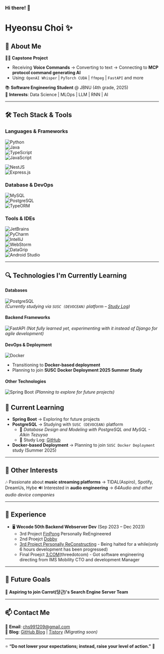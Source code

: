 ### Hi there! 👋  
# Hyeonsu Choi ✨  

## 🚀 About Me  
👨‍💻 **Capstone Project**  
- Receiving **Voice Commands** → Converting to text → Connecting to **MCP protocol command generating AI**  
- Using: `OpenAI Whisper` | `PyTorch CUDA` | `ffmpeg` | `FastAPI` and more  

📚 **Software Engineering Student** @ JBNU (4th grade, 2025)  
🧐 **Interests**: Data Science | MLOps | LLM | RNN | AI  

---  

## 🛠 Tech Stack & Tools  
### **Languages & Frameworks**  
![Python](https://img.shields.io/badge/python-3766ab?style=for-the-badge&logo=Python&logoColor=yellow)  
![Java](https://img.shields.io/badge/java-d91e20?style=for-the-badge&logo=Java&logoColor=white)  
![TypeScript](https://img.shields.io/badge/typescript-2E79C7?style=for-the-badge&logo=typescript&logoColor=white)  
![JavaScript](https://img.shields.io/badge/javascript-F7DF1E?style=for-the-badge&logo=javascript&logoColor=black)  

![NestJS](https://img.shields.io/badge/nestjs-e1214f?style=for-the-badge&logo=Nestjs&logoColor=hotpink)  
![Express.js](https://img.shields.io/badge/express-000000?style=for-the-badge&logo=express&logoColor=yellow)  

### **Database & DevOps**  
![MySQL](https://img.shields.io/badge/mysql-4479A1?style=for-the-badge&logo=mysql&logoColor=white)  
![PostgreSQL](https://img.shields.io/badge/postgresql-316192?style=for-the-badge&logo=postgresql&logoColor=white)  
![TypeORM](https://img.shields.io/badge/TypeOrm-FE0702?style=for-the-badge&logo=TypeOrm&logoColor=orange)    

### **Tools & IDEs**  
![JetBrains](https://img.shields.io/badge/Jetbrains-C407A8?style=for-the-badge&logo=Jetbrains&logoColor=black)  
![PyCharm](https://img.shields.io/badge/Pycharm-24DB76?style=for-the-badge&logo=Pycharm&logoColor=black)  
![IntelliJ](https://img.shields.io/badge/IntelliJ-E4305D?style=for-the-badge&logo=IntelliJidea&logoColor=black)  
![WebStorm](https://img.shields.io/badge/WebStorm-59D7F3?style=for-the-badge&logo=WebStorm&logoColor=black)  
![DataGrip](https://img.shields.io/badge/DataGrip-2BD58E?style=for-the-badge&logo=DataGrip&logoColor=black)  
![Android Studio](https://img.shields.io/badge/AndroidStudio-4285F4?style=for-the-badge&logo=AndroidStudio&logoColor=lightgreen)  

---

## 🔍 **Technologies I'm Currently Learning**  
#### **Databases**  
![PostgreSQL](https://img.shields.io/badge/postgresql-316192?style=for-the-badge&logo=postgresql&logoColor=white)  
*(Currently studying via `SUSC (DEVOCEAN)` platform – [Study Log](https://github.com/SUSC-KR/25SS_Database_Study))*

#### **Backend Frameworks**  
![FastAPI](https://img.shields.io/badge/fastapi-009688?style=for-the-badge&logo=fastapi&logoColor=white) *(Not fully learned yet, experimenting with it instead of Django for agile development)*  

#### **DevOps & Deployment**  
![Docker](https://img.shields.io/badge/docker-2496ED?style=for-the-badge&logo=docker&logoColor=white)  
- Transitioning to **Docker-based deployment**  
- Planning to join **SUSC Docker Deployment 2025 Summer Study**  

#### **Other Technologies**  
![Spring Boot](https://img.shields.io/badge/SpringBoot-6DB33F?style=for-the-badge&logo=springboot&logoColor=white) *(Planning to explore for future projects)*  

## 📌 Current Learning  
- **Spring Boot** → Exploring for future projects  
- **PostgreSQL** → Studying with `SUSC (DEVOCEAN)` platform  
  - 📖 *Database Design and Modeling with PostgreSQL and MySQL - Alkin Tezuysa*  
  - 📝 Study Log: [GitHub](https://github.com/SUSC-KR/25SS_Database_Study)  
- **Docker-based Deployment** → Planning to join `SUSC Docker Deployment` study (Summer 2025)  

---

## 🎸 Other Interests  
🎶 Passionate about **music streaming platforms** → TIDAL(Aspiro), Spotify, DreamUs, Hybe
🔊 Interested in **audio engineering** → *64Audio and other audio device companies*  

---

## 💼 Experience  
- 🖥️ **Wecode 50th Backend Webserver Dev** (Sep 2023 – Dec 2023)  
   - 3rd Project [FinPong](https://github.com/chs991209/50-3rd-Fin_Pong-backend) Personally ReEngineered
   - 2nd Proejct [Dobby](https://github.com/chs991209/50-2nd-Dobby-backend)
   - [3rd Project Personally ReConstructing](https://github.com/chs991209/NestJsFinPong) - Being halted for a while(only 6 hours development has been progressed)
   - Final Proejct [3.COM](https://github.com/chs991209/NestJsFinPong)(threedotcom) - Got software engineering directing from IMS Mobility CTO and development Manager



---

## 🎯 Future Goals  
🥕 **Aspiring to join Carrot(당근)'s Search Engine Server Team**  

---

## 📫 Contact Me  
📩 **Email**: chs991209@gmail.com  
📝 **Blog**: [GitHub Blog](https://chs991209.github.io) | [Tistory](https://www.tistory.com) *(Migrating soon)*  

---

⭐ **“Do not lower your expectations; instead, raise your level of action.”** 🚀  
